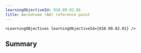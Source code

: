 ```yaml
---
learningObjectiveId: 010.09.02.01
title: Aerodrome (AD) reference point
---
```


```tsx eval
<LearningOBjectives learningObjectiveId={010.09.02.01} />
```

## Summary
